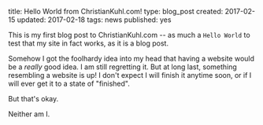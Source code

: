 title: Hello World from ChristianKuhl.com!
type: blog_post
created: 2017-02-15
updated: 2017-02-18
tags: news
published: yes

This is my first blog post to ChristianKuhl.com -- as much a `Hello World`
to test that my site in fact works, as it is a blog post.

Somehow I got the foolhardy idea into my head that having a website would be a
_really_ good idea. I am still regretting it. But at long last, something
resembling a website is up! I don't expect I will finish it anytime soon,
or if I will ever get it to a state of "finished".

But that's okay.

Neither am I.